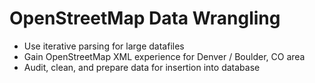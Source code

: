# OpenStreetMap Data Wrangling

* Use iterative parsing for large datafiles
* Gain OpenStreetMap XML experience for Denver / Boulder, CO area
* Audit, clean, and prepare data for insertion into database
